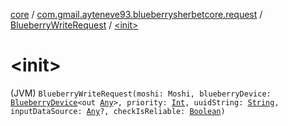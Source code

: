 [core](../../index.md) / [com.gmail.ayteneve93.blueberrysherbetcore.request](../index.md) / [BlueberryWriteRequest](index.md) / [&lt;init&gt;](./-init-.md)

# &lt;init&gt;

(JVM) `BlueberryWriteRequest(moshi: Moshi, blueberryDevice: `[`BlueberryDevice`](../../com.gmail.ayteneve93.blueberrysherbetcore.device/-blueberry-device/index.md)`<out `[`Any`](https://kotlinlang.org/api/latest/jvm/stdlib/kotlin/-any/index.html)`>, priority: `[`Int`](https://kotlinlang.org/api/latest/jvm/stdlib/kotlin/-int/index.html)`, uuidString: `[`String`](https://kotlinlang.org/api/latest/jvm/stdlib/kotlin/-string/index.html)`, inputDataSource: `[`Any`](https://kotlinlang.org/api/latest/jvm/stdlib/kotlin/-any/index.html)`?, checkIsReliable: `[`Boolean`](https://kotlinlang.org/api/latest/jvm/stdlib/kotlin/-boolean/index.html)`)`